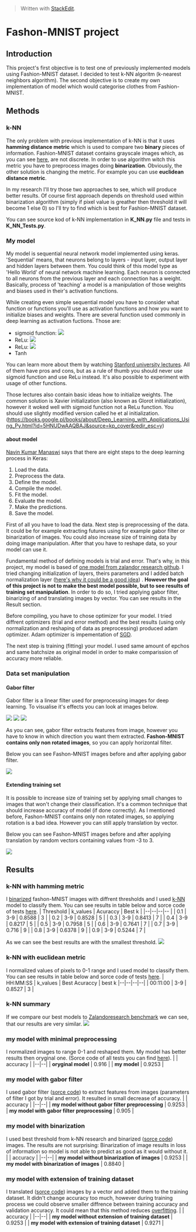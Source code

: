 


> Written with [StackEdit](https://stackedit.io/).
# Fashon-MNIST project
## Introduction
This project's first objective is to test one of previously implemented models using Fashion-MNIST dataset. I decided to test k-NN algoritm (k-nearest neighbors algorithm).
The second objective is to create my own implementation of model which would categorise clothes from Fashion-MNIST.

## Methods
### k-NN
The only problem with previous implementation of k-NN is that it uses **hamming distance metric** which is used to compare two **binary** pieces of information. Fashion-MNIST dataset contains grayscale images which, as you can see [here](https://github.com/zalandoresearch/fashion-mnist), are not discrete. In order to use algorithm witch this metric you have to preprocess images doing **binarization**. Obviously, the other solution is changing the metric. For example you can use **euclidean distance metric**.

In my research I'll try those two approaches to see, which will produce better results. Of course first approach depends on threshold used within binarization algorithm (simply if pixel value is greather then threshold it will become 1 else 0) so I'll try to find which is best for Fashion-MNIST dataset.

You can see source kod of k-NN implementation in **K_NN.py** file and tests in **K_NN_Tests.py**.
### My model
My model is sequential neural network model implemented using keras. 'Sequential' means, that neurons belong to layers - input layer, output layer and hidden layers between them. You could think of this model type as 'Hello World' of neural network machine learning. Each neuron is connected to all neurons from the previous layer and each connection has a weight. Basically, process of 'teaching' a model is a manipulation of those weights and biases used in their's activation functions.

While creating even simple sequential model you have to consider what function or functions you'll use as activation functions and how you want to initialize biases and weights. There are several function used commonly in deep learning as activation fuctions. Those are:

 - sigmoid function: <img src="https://render.githubusercontent.com/render/math?math=\sigma(x) =\frac{1}{1 %2B e^{-x}}">
 - ReLu: <img src="https://render.githubusercontent.com/render/math?math=f(x) = max(0,x)">
 - ReLu: <img src="https://render.githubusercontent.com/render/math?math=f(x) = max(0.01x,x)">
 - Tanh

You can learn more about them by watching [Stanford university lectures](https://www.youtube.com/watch?v=wEoyxE0GP2M&list=PL3FW7Lu3i5JvHM8ljYj-zLfQRF3EO8sYv&index=6).
All of them have pros and cons, but as a rule of thumb you should never use sigmoid function and use ReLu instead. It's also possible to experiment with usage of other functions.

Those lectures also contain basic ideas how to initialize weights. The common solution is Xavier initialization (also known as Glorot initialization), however it woked well with sigmoid function not a ReLu function. You should use slightly modified version called he et al initialization.
(https://books.google.pl/books/about/Deep_Learning_with_Applications_Using_Py.html?id=5HNUDwAAQBAJ&source=kp_cover&redir_esc=y)
#### about model
 [Navin Kumar Manaswi](https://books.google.pl/books/about/Deep_Learning_with_Applications_Using_Py.html?id=5HNUDwAAQBAJ&source=kp_cover&redir_esc=y) says that there are eight steps to the deep learning process in Keras:
1. Load the data.
2. Preprocess the data.
3. Define the model.
4. Compile the model.
5. Fit the model.
6. Evaluate the model.
7. Make the predictions.
8. Save the model.

First of all you have to load the data. Next step is preprocessing of the data. It could be for example extracting futures using for example gabor filter or binarization of images. You could also increase size of training data by doing  image manipulation. After that you have to reshape data, so your model can use it.

Fundamental method of defining models is trial and error. That's why, in this project, my model is based of [one model from zalandor research github](https://github.com/zalandoresearch/fashion-mnist/blob/master/benchmark/convnet.py). I tried changing initialization of layers, theirs parameters and I added batch normalization layer ([here's why it could be a good idea](https://youtu.be/wEoyxE0GP2M?t=2934)) . **However the goal of this project is not to make the best model possible, but to see results of training set manipulation**. In order to do so, I tried applying gabor filter, binarizing of  and translating images by vector. You can see results in the Result section.

Before compiling, you have to chose optimizer for your model. I tried diffrent optimizers (trial and error method) and the best results (using only normalization and reshaping of data as preprocessing) produced adam optimizer. Adam optimizer is impementation of [SGD](https://en.wikipedia.org/wiki/Stochastic_gradient_descent).

The next step is training (fitting) your model. I used same amount of epchos and same batchsize as original model in order to make comparission of accuracy more reliable.
### Data set manipulation
#### Gabor filter
Gabor filter is a linear filter used for preprocessing images for deep learning. To visualise it's effects you can look at images below.

![](lab_4/data/images/gabor_filter_1.png)
![](lab_4/data/images/gabor_filter_2.png)
![](lab_4/data/images/gabor_filter_3.png)

As you can see, gabor filter extracts features from image, however you have to know in which direction you want them extracted. **Fashon-MNIST contains only non rotated images**, so you can apply horizontal filter.

Below you can see Fashon-MNIST images before and after applying gabor filter.

![](lab_4/data/images/gabored_fashon_mnist.png)

#### Extending training set
It is possible to increase size of training set by applying small changes to images that won't change their classification. It's a common technique that should increase accuracy of model (if done correctly). As I mentioned before, Fashon-MNIST contains only non rotated images, so applying rotation is a bad idea. However you can still apply translation by vector.

Below you can see Fashon-MNIST images before and after applying translation by random vectors containing values from -3 to 3.

![](lab_4/data/images/translated_fashon_mnist.png)

## Results

### k-NN with hamming metric
I [binarized]() fashon-MNIST images with diffrent thresholds and I used [k-NN]() model to classify them. You can see results in table below and sorce code of tests [here](https://www.youtube.com/watch?v=wEoyxE0GP2M&list=PL3FW7Lu3i5JvHM8ljYj-zLfQRF3EO8sYv&index=6).
| Threshold  | k_values | Acuraccy | Best k |
|--|--|--|--  |
| 0.1 | 3-9 | 0.8588 | 3 |
| 0.2 | 3-9 | 0.8528 | 5 |
| 0.3 | 3-9 | 0.8413 | 7 |
| 0.4 | 3-9 | 0.8217 | 5 |
| 0.5 | 3-9 | 0.7958 | 5 |
| 0.6 | 3-9 | 0.7641 | 7 |
| 0.7 | 3-9 | 0.716 | 9 |
| 0.8 | 3-9 | 0.6378 | 9 |
| 0.9 | 3-9 | 0.5244 | 7 |

As we can see the best results are with the smallest threshold.
![](lab_4/data/images/knn_winners.png)
### k-NN with euclidean metric
I normalized values of pixels to 0-1 range and I used model to classify them. You can see results in table below and sorce code of tests [here](https://www.youtube.com/watch?v=wEoyxE0GP2M&list=PL3FW7Lu3i5JvHM8ljYj-zLfQRF3EO8sYv&index=6).
| HH:MM:SS | k_values | Best Acuraccy  | best k
|--|--|--|--|
| 00:11:00 | 3-9 | 0.8527 | 3 |

### k-NN summary
If we compare our best models to [Zalandoresearch benchmark](http://fashion-mnist.s3-website.eu-central-1.amazonaws.com/) we can see, that our results are very similar. 
![](lab_4/data/images/KNN_comparission)

### my model with minimal preprocessing
I normalized images to range 0-1 and reshaped them. My model has better results then oryginal one. (Sorce code of all tests you can find [here]()).
|  | accuracy |
|--|--|
| **oryginal model** | 0.916 |
| **my model** | 0.9253 |


### my model with gabor filter
I used gabor filter ([sorce code]()) to extract features from images (parameters of filter I got by trial and error). It resulted in small decrease of accuracy.
|  | accuracy |
|--|--|
| **my model without gabor filter preprocessing** | 0.9253 |
| **my model with gabor filter preprocessing** | 0.905 |

### my model with binarization
I used best threshold from k-NN research and binarized ([sorce code]()) images. The results are not surprising: Binarization of image results in loss of information so model is not able to predict as good as it would without it.
|  | accuracy |
|--|--|
| **my model without binarization of images** | 0.9253 |
| **my model with binarization of images** | 0.8840 |

### my model with extension of training dataset
I translated ([sorce code]()) images by a vector and added them to the training dataset. It didn't change accuracy too much, however during training process we could observe smaller diffrence between training accuracy and validation accuracy. It could mean that this method reduces [overfitting](https://en.wikipedia.org/wiki/Overfitting).
|  | accuracy |
|--|--|
| **my model without extension of training dataset** | 0.9253 |
| **my model with extension of training dataset** | 0.9271 |

